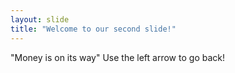 ```yaml
---
layout: slide
title: "Welcome to our second slide!"
---
```

"Money is on its way"
Use the left arrow to go back!

